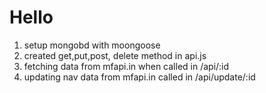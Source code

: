 # Hello

1. setup mongobd with moongoose
2. created get,put,post, delete method in api.js
3. fetching data from mfapi.in when called in /api/:id
4. updating nav data from mfapi.in called in /api/update/:id
